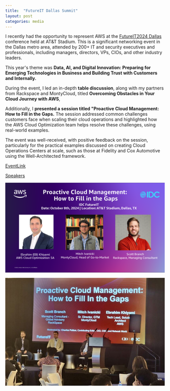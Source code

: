 ```yaml
---
title:  "FutureIT Dallas Summit"
layout: post
categories: media
---
```


I recently had the opportunity to represent AWS at the [FutureIT2024 Dallas](https://event.ciofutureit.com/futureit-dallas/) conference held at AT&T Stadium. This is a significant networking event in the Dallas metro area, attended by 200+ IT and security executives and professionals, including managers, directors, VPs, CIOs, and other industry leaders.


This year's theme was **Data, AI, and Digital Innovation: Preparing for Emerging Technologies in Business and Building Trust with Customers and Internally.**

During the event, I led an in-depth **table discussion**, along with my partners from Rackspace and MontyCloud, titled **Overcoming Obstacles in Your Cloud Journey with AWS**,

Additionally, I **presented a session titled "Proactive Cloud Management: How to Fill in the Gaps.** The session addressed common challenges customers face when scaling their cloud operations and highlighted how the AWS Cloud Optimization team helps resolve these challenges, using real-world examples.

The event was well-received, with positive feedback on the session, particularly for the practical examples discussed on creating Cloud Operations Centers at scale, such as those at Fidelity and Cox Automotive using the Well-Architected framework.


[EventLink](https://event.ciofutureit.com/futureit-dallas/)

[Speakers](https://event.ciofutureit.com/futureit-dallas/futureit-dallas-2024-meet-our-expert-speakers/)



![idc1](/assets/idc1.png) 


![idc2](/assets/idc2.jpeg) 
